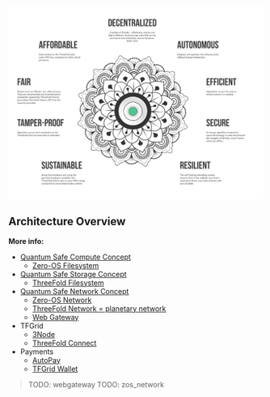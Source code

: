 ![](img/architecture_why_us.png)

## Architecture Overview

**More info:**

- [Quantum Safe Compute Concept](threefold:info_threefold:quantumsafe_compute_concept)
  - [Zero-OS Filesystem](threefold:info_threefold:zos_fs)
- [Quantum Safe Storage Concept](threefold:info_threefold:quantumsafe_storage_concept)
  - [ThreeFold Filesystem](threefold:info_threefold:threefold_fs)
- [Quantum Safe Network Concept](threefold:info_threefold:quantumsafe_network_concept)
  - [Zero-OS Network](threefold:zos_network)
  - [ThreeFold Network = planetary network](threefold:info_threefold:threefold_network)
  - [Web Gateway](threefold:webgateway)
- TFGrid
  - [3Node](threefold:info_threefold:3node)
  - [ThreeFold Connect](threefold:tfconnect)
- Payments
  - [AutoPay](twin:twin:autopay)
  - [TFGrid Wallet](threefold:info_threefold:wallet)

> TODO: webgateway
> TODO: zos_network